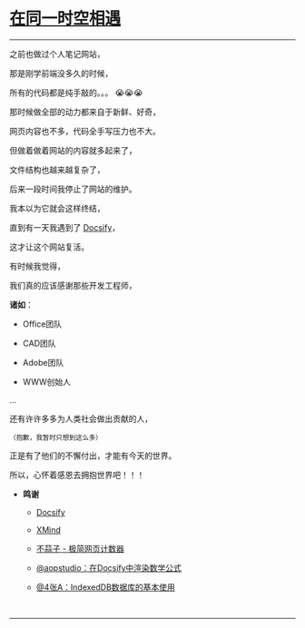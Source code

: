 <!-- 关于 -->


[<h1>在同一时空相遇</h1>](/ "欢迎")

---


之前也做过个人笔记网站，

那是刚学前端没多久的时候，

所有的代码都是纯手敲的。。。 :sob::sob::sob:

那时候做全部的动力都来自于新鲜、好奇，

网页内容也不多，代码全手写压力也不大。

但做着做着网站的内容就多起来了，

文件结构也越来越复杂了，

后来一段时间我停止了网站的维护。

我本以为它就会这样终结，

直到有一天我遇到了 [Docsify](https://docsify.js.org/)，

这才让这个网站复活。



有时候我觉得，

我们真的应该感谢那些开发工程师，

**诸如**：

- Office团队

- CAD团队

- Adobe团队

- WWW创始人

...

还有许许多多为人类社会做出贡献的人，

<sub>（抱歉，我暂时只想到这么多）</sub>

正是有了他们的不懈付出，才能有今天的世界。

所以，心怀着感恩去拥抱世界吧！！！


- **鸣谢**

  - [Docsify](https://docsify.js.org/)

  - [XMind](https://www.xmind.cn/)

  - [不蒜子 - 极简网页计数器](http://busuanzi.ibruce.info/)

  - [@aopstudio：在Docsify中渲染数学公式](https://www.cnblogs.com/aopstudio/p/10732512.html)
  
  - [@4张A：IndexedDB数据库的基本使用](https://blog.csdn.net/kk_yanwu/article/details/80617018)



<br>

---

<span id="busuanzi_container_page_pv" style='display:none'>总阅读量<span id="busuanzi_value_page_pv"></span>次</span>

<span id="busuanzi_container_site_uv" style='display:none'>你是第<span id="busuanzi_value_site_uv"></span>个小伙伴</span>